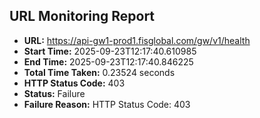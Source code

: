 ## URL Monitoring Report

- **URL:** https://api-gw1-prod1.fisglobal.com/gw/v1/health
- **Start Time:** 2025-09-23T12:17:40.610985
- **End Time:** 2025-09-23T12:17:40.846225
- **Total Time Taken:** 0.23524 seconds
- **HTTP Status Code:** 403
- **Status:** Failure
- **Failure Reason:** HTTP Status Code: 403
